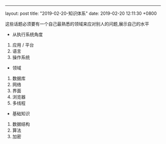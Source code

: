 ---
layout: post
title:  "2019-02-20-知识体系"
date:   2019-02-20 12:11:30 +0800

这些话题必须要有一个自己最熟悉的领域来应对别人的问题,展示自己的水平

* 从执行系统角度

1. 应用 / 平台
2. 语言
3. 操作系统

* 领域

1. 数据库
2. 网络
3. 界面
4. 浏览器
5. 多线程

* 基础知识

1. 数据结构
2. 算法
3. 加密

